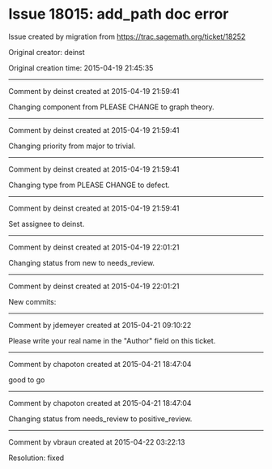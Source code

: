 # Issue 18015: add_path doc error

Issue created by migration from https://trac.sagemath.org/ticket/18252

Original creator: deinst

Original creation time: 2015-04-19 21:45:35




---

Comment by deinst created at 2015-04-19 21:59:41

Changing component from PLEASE CHANGE to graph theory.


---

Comment by deinst created at 2015-04-19 21:59:41

Changing priority from major to trivial.


---

Comment by deinst created at 2015-04-19 21:59:41

Changing type from PLEASE CHANGE to defect.


---

Comment by deinst created at 2015-04-19 21:59:41

Set assignee to deinst.


---

Comment by deinst created at 2015-04-19 22:01:21

Changing status from new to needs_review.


---

Comment by deinst created at 2015-04-19 22:01:21

New commits:


---

Comment by jdemeyer created at 2015-04-21 09:10:22

Please write your real name in the "Author" field on this ticket.


---

Comment by chapoton created at 2015-04-21 18:47:04

good to go


---

Comment by chapoton created at 2015-04-21 18:47:04

Changing status from needs_review to positive_review.


---

Comment by vbraun created at 2015-04-22 03:22:13

Resolution: fixed
